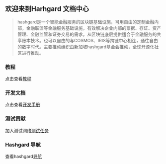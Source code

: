 ## 欢迎来到Harhgard 文档中心





> hashgard是一个智能金融服务的区块链基础设施，可用自由的定制金融内部，金融联盟等金融服务基础设施，有效解决企业内部的票据、存证、资产管理、金融监管和证券交易的需求。从区块链底层提供适合于金融服务的共享账本技术。也可以自由的与COSMOS、IRIS等跨链中心相连，通往自由的数字时代。主要推动组织由新加坡hashgard基金会推动，全球开源化社区进行推动。



###  教程

点击查看[教程](../learn/README.md)



### 开发文档

点击查看[开发手册](./dev/README.md)



### 测试贡献

加入测试网络[测试任务](./test/README.md)



### Hashgard 导航

查看hashgard[导航](./learn/UsersGuide/hashgardNav.md)





